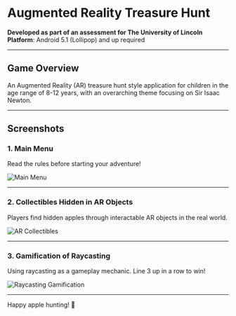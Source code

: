 # Augmented Reality Treasure Hunt

**Developed as part of an assessment for The University of Lincoln**  
**Platform**: Android 5.1 (Lollipop) and up required

---

## Game Overview

An Augmented Reality (AR) treasure hunt style application for children in the age range of 8-12 years, with an overarching theme focusing on Sir Isaac Newton.

---

## Screenshots

### 1. Main Menu
Read the rules before starting your adventure!

![Main Menu](https://github.com/Samuel-Harwood/arAssessment/assets/101341494/824b446a-cdb1-4fb9-b6d4-1683ebc34307)

---

### 2. Collectibles Hidden in AR Objects
Players find hidden apples through interactable AR objects in the real world.

![AR Collectibles](https://github.com/Samuel-Harwood/arAssessment/assets/101341494/bf4f96ec-00ac-4d58-8fb7-e20d8459e9c8)

---

### 3. Gamification of Raycasting
Using raycasting as a gameplay mechanic. Line 3 up in a row to win!

![Raycasting Gamification](https://github.com/Samuel-Harwood/arAssessment/assets/101341494/79d45dce-adfc-4f77-a0d8-061954e0f2b6)

---

Happy apple hunting! 🍎
